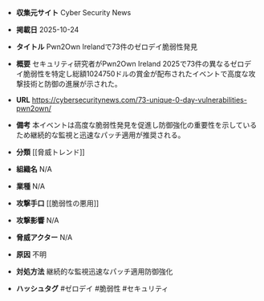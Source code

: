 - **収集元サイト**
Cyber Security News

- **掲載日**
2025-10-24

- **タイトル**
Pwn2Own Irelandで73件のゼロデイ脆弱性発見

- **概要**
セキュリティ研究者がPwn2Own Ireland 2025で73件の異なるゼロデイ脆弱性を特定し総額1024750ドルの賞金が配布されたイベントで高度な攻撃技術と防御の進展が示された。

- **URL**
https://cybersecuritynews.com/73-unique-0-day-vulnerabilities-pwn2own/

- **備考**
本イベントは高度な脆弱性発見を促進し防御強化の重要性を示しているため継続的な監視と迅速なパッチ適用が推奨される。

- **分類**
[[脅威トレンド]]

- **組織名**
N/A

- **業種**
N/A

- **攻撃手口**
[[脆弱性の悪用]]

- **攻撃影響**
N/A

- **脅威アクター**
N/A

- **原因**
不明

- **対処方法**
継続的な監視迅速なパッチ適用防御強化

- **ハッシュタグ**
#ゼロデイ #脆弱性 #セキュリティ
